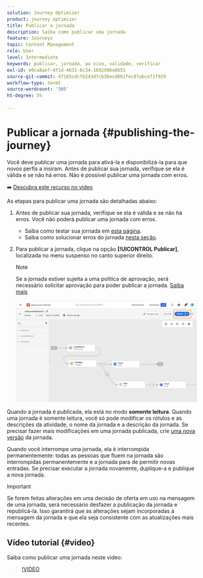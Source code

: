 ```yaml
---
solution: Journey Optimizer
product: journey optimizer
title: Publicar a jornada
description: Saiba como publicar uma jornada
feature: Journeys
topic: Content Management
role: User
level: Intermediate
keywords: publicar, jornada, ao vivo, validade, verificar
exl-id: e0ca8aef-4f1d-4631-8c34-1692d96e8b51
source-git-commit: 47185cdcfb243d7cb3becd861fec87abcef1f929
workflow-type: tm+mt
source-wordcount: '305'
ht-degree: 5%

---
```


# Publicar a jornada {#publishing-the-journey}

Você deve publicar uma jornada para ativá-la e disponibilizá-la para que novos perfis a insiram. Antes de publicar sua jornada, verifique se ela é válida e se não há erros. Não é possível publicar uma jornada com erros.

➡️ [Descubra este recurso no vídeo](#video)

As etapas para publicar uma jornada são detalhadas abaixo:

1. Antes de publicar sua jornada, verifique se ela é válida e se não há erros. Você não poderá publicar uma jornada com erros.

   * Saiba como testar sua jornada em [esta página](testing-the-journey.md).
   * Saiba como solucionar erros do jornada [nesta seção](../building-journeys/troubleshooting.md#checking-for-errors-before-testing).

1. Para publicar a jornada, clique na opção **[!UICONTROL Publicar]**, localizada no menu suspenso no canto superior direito.

   >[!NOTE]
   >
   > Se a jornada estiver sujeita a uma política de aprovação, será necessário solicitar aprovação para poder publicar a jornada. [Saiba mais](../test-approve/gs-approval.md)


   ![](assets/journeyuc1_18.png)

Quando a jornada é publicada, ela está no modo **somente leitura**. Quando uma jornada é somente leitura, você só pode modificar os rótulos e as descrições da atividade, o nome da jornada e a descrição da jornada. Se precisar fazer mais modificações em uma jornada publicada, crie [uma nova versão](journey-ui.md#journey-versions) da jornada.

Quando você interrompe uma jornada, ela é interrompida permanentemente: todas as pessoas que fluem na jornada são interrompidas permanentemente e a jornada para de permitir novas entradas. Se precisar executar a jornada novamente, duplique-a e publique a nova jornada.


>[!IMPORTANT]
>
>Se forem feitas alterações em uma decisão de oferta em uso na mensagem de uma jornada, será necessário desfazer a publicação da jornada e republicá-la.  Isso garantirá que as alterações sejam incorporadas à mensagem da jornada e que ela seja consistente com as atualizações mais recentes.

## Vídeo tutorial {#video}

Saiba como publicar uma jornada neste vídeo:

>[!VIDEO](https://video.tv.adobe.com/v/3427939?quality=12&captions=por_br)